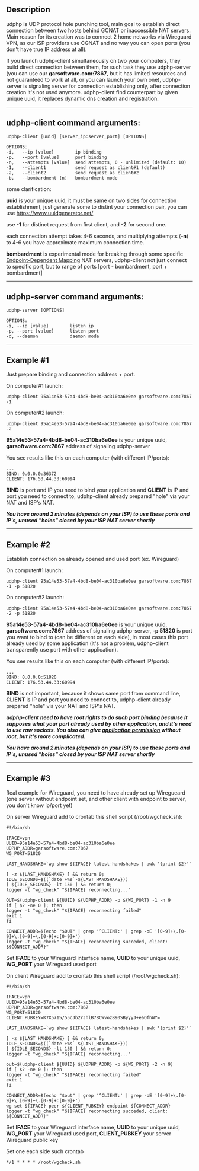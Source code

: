 ## Description
udphp is UDP protocol hole punching tool, main goal to establish direct connection between two hosts behind GCNAT or inaccessible NAT servers. Main reason for its creation was to connect 2 home networks via Wireguard VPN, as our ISP providers use CGNAT and no way you can open ports (you don't have true IP address at all).

If you launch udphp-client simultaneously on two your computers, they build direct connection between them, for such task they use udphp-server (you can use our **garsoftware.com:7867**, but it has limited resources and not guaranteed to work at all, or you can launch your own one), udphp-server is signaling server for connection establishing only, after connection creation it's not used anymore. udphp-client find counterpart by given unique uuid, it replaces dynamic dns creation and registration.

---
## udphp-client command arguments:

    udphp-client [uuid] [server_ip:server_port] [OPTIONS]
    
    OPTIONS:
    -i,   --ip [value]        ip binding
    -p,   --port [value]      port binding
    -n,   --attempts [value]  send attempts, 0 - unlimited (default: 10)
    -1,   --client1           send request as client#1 (default)
    -2,   --client2           send request as client#2
    -b,   --bombardment [n]   bombardment mode

some clarification:

**uuid** is your unique uuid, it must be same on two sides for connection establishment, just generate some to distint your connection pair, you can use https://www.uuidgenerator.net/

use **-1** for distinct request from first client, and **-2** for second one.

each connection attempt takes 4-6 seconds, and multiplying attempts (**-n**) to 4-6 you have approximate maximum connection time.

**bombardment** is experimental mode for breaking through some specific [Endpoint-Dependent Mapping](https://www.ietf.org/rfc/rfc5128.txt) NAT servers, udphp-client not just connect to specific port, but to range of ports [port - bombardment, port + bombardment]

---
## udphp-server command arguments:

    udphp-server [OPTIONS]

    OPTIONS:
    -i, --ip [value]        listen ip
    -p, --port [value]      listen port
    -d, --daemon            daemon mode

---
## Example #1
Just prepare binding and connection address + port.

On computer#1 launch:

    udphp-client 95a14e53-57a4-4bd8-be04-ac310ba6e0ee garsoftware.com:7867 -1

On computer#2 launch:

    udphp-client 95a14e53-57a4-4bd8-be04-ac310ba6e0ee garsoftware.com:7867 -2

**95a14e53-57a4-4bd8-be04-ac310ba6e0ee** is your unique uuid, **garsoftware.com:7867** address of signaling udphp-server

You see results like this on each computer (with different IP/ports):

    ...
    BIND: 0.0.0.0:36372
    CLIENT: 176.53.44.33:60994

**BIND** is port and IP you need to bind your application and **CLIENT** is IP and port you need to connect to, udphp-client already prepared "hole" via your NAT and ISP's NAT.

***You have around 2 minutes (depends on your ISP) to use these ports and IP's, unused "holes" closed by your ISP NAT server shortly***

---
## Example #2
Establish connection on already opened and used port (ex. Wireguard)

On computer#1 launch:

    udphp-client 95a14e53-57a4-4bd8-be04-ac310ba6e0ee garsoftware.com:7867 -1 -p 51820

On computer#2 launch:

    udphp-client 95a14e53-57a4-4bd8-be04-ac310ba6e0ee garsoftware.com:7867 -2 -p 51820

**95a14e53-57a4-4bd8-be04-ac310ba6e0ee** is your unique uuid, **garsoftware.com:7867** address of signaling udphp-server, **-p 51820** is port you want to bind to (can be different on each side), in most cases this port already used by some application (it's not a problem, udphp-client transparently use port with other application).

You see results like this on each computer (with different IP/ports):

    ...
    BIND: 0.0.0.0:51820
    CLIENT: 176.53.44.33:60994

**BIND** is not important, because it shows same port from command line, **CLIENT** is IP and port you need to connect to, udphp-client already prepared "hole" via your NAT and ISP's NAT.

***udphp-client need to have root rights to do such port binding because it supposes what your port already used by other application, and it's need to use raw sockets. You also can give [application permission](https://stackoverflow.com/questions/46466543/linux-raw-socket-permissions-issue) without root, but it's more complicated.***

***You have around 2 minutes (depends on your ISP) to use these ports and IP's, unused "holes" closed by your ISP NAT server shortly***

---
## Example #3
Real example for Wireguard, you need to have already set up Wiregueard (one server without endpoint set, and other client with endpoint to server, you don't know ip/port yet)

On server Wireguard add to crontab this shell script (/root/wgcheck.sh):

    #!/bin/sh

    IFACE=vpn
    UUID=95a14e53-57a4-4bd8-be04-ac310ba6e0ee
    UDPHP_ADDR=garsoftware.com:7867
    WG_PORT=51820
    
    LAST_HANDSHAKE=`wg show ${IFACE} latest-handshakes | awk '{print $2}'`

    [ -z ${LAST_HANDSHAKE} ] && return 0;
    IDLE_SECONDS=$((`date +%s`-${LAST_HANDSHAKE}))
    [ ${IDLE_SECONDS} -lt 150 ] && return 0;
    logger -t "wg_check" "${IFACE} reconnecting..."

    OUT=$(udphp-client ${UUID} ${UDPHP_ADDR} -p ${WG_PORT} -1 -n 9
    if [ $? -ne 0 ]; then
    logger -t "wg_check" "${IFACE} reconnecting failed"
    exit 1
    fi

    CONNECT_ADDR=$(echo "$OUT" | grep '^CLIENT:' | grep -oE '[0-9]+\.[0-9]+\.[0-9]+\.[0-9]+:[0-9]+')
    logger -t "wg_check" "${IFACE} reconnecting succeded, client: ${CONNECT_ADDR}"


Set **IFACE** to your Wireguard interface name, **UUID** to your unique uuid, **WG_PORT** your Wireguard used port

On client Wireguard add to crontab this shell script (/root/wgcheck.sh):

    #!/bin/sh

    IFACE=vpn
    UUID=95a14e53-57a4-4bd8-be04-ac310ba6e0ee
    UDPHP_ADDR=garsoftware.com:7867
    WG_PORT=51820
    CLIENT_PUBKEY=K7X5715/55cJb2rJhlB78CWvoz890SByyyJ+eaOfhWY=

    LAST_HANDSHAKE=`wg show ${IFACE} latest-handshakes | awk '{print $2}'`

    [ -z ${LAST_HANDSHAKE} ] && return 0;
    IDLE_SECONDS=$((`date +%s`-${LAST_HANDSHAKE}))
    [ ${IDLE_SECONDS} -lt 150 ] && return 0;
    logger -t "wg_check" "${IFACE} reconnecting..."

    out=$(udphp-client ${UUID} ${UDPHP_ADDR} -p ${WG_PORT} -2 -n 9)
    if [ $? -ne 0 ]; then
    logger -t "wg_check" "${IFACE} reconnecting failed"
    exit 1
    fi

    CONNECT_ADDR=$(echo "$out" | grep '^CLIENT:' | grep -oE '[0-9]+\.[0-9]+\.[0-9]+\.[0-9]+:[0-9]+')
    wg set ${IFACE} peer ${CLIENT_PUBKEY} endpoint ${CONNECT_ADDR}
    logger -t "wg_check" "${IFACE} reconnecting succeded, client: ${CONNECT_ADDR}"

Set **IFACE** to your Wireguard interface name, **UUID** to your unique uuid, **WG_PORT** your Wireguard used port, **CLIENT_PUBKEY** your server Wireguard public key

Set one each side such crontab

    */1 * * * * /root/wgcheck.sh
